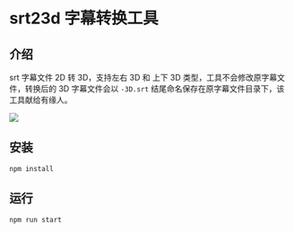 # srt23d 字幕转换工具

## 介绍
srt 字幕文件 2D 转 3D，支持左右 3D 和 上下 3D 类型，工具不会修改原字幕文件，转换后的 3D 字幕文件会以 `-3D.srt` 结尾命名保存在原字幕文件目录下，该工具献给有缘人。

![](https://camo.githubusercontent.com/1847f6702b44db16b03d29b2293888212f6b29b6/68747470733a2f2f75706c6f61642d696d616765732e6a69616e7368752e696f2f75706c6f61645f696d616765732f31333632363835332d613734343437653030636637666638652e706e673f696d6167654d6f6772322f6175746f2d6f7269656e742f7374726970253743696d61676556696577322f322f772f31323430)

## 安装

```
npm install
```

## 运行

```
npm run start
```
